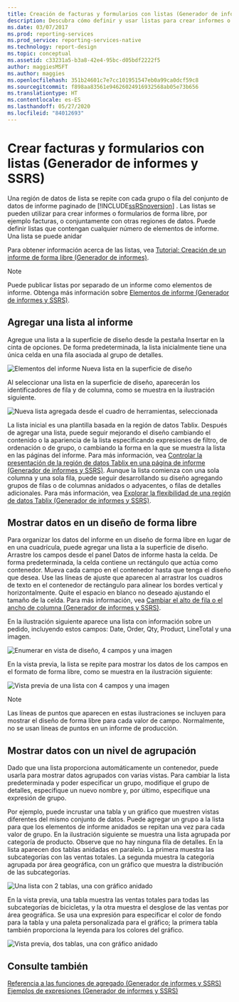 ```yaml
---
title: Creación de facturas y formularios con listas (Generador de informes) | Microsoft Docs
description: Descubra cómo definir y usar listas para crear informes o formularios de forma libre, y cómo usar listas junto con otras regiones de datos en el Generador de informes.
ms.date: 03/07/2017
ms.prod: reporting-services
ms.prod_service: reporting-services-native
ms.technology: report-design
ms.topic: conceptual
ms.assetid: c33231a5-b3a8-42e4-95bc-d05bdf2222f5
author: maggiesMSFT
ms.author: maggies
ms.openlocfilehash: 351b24601c7e7cc101951547eb0a99ca0dcf59c8
ms.sourcegitcommit: f898aa83561e94626024916932568ab05e73b656
ms.translationtype: HT
ms.contentlocale: es-ES
ms.lasthandoff: 05/27/2020
ms.locfileid: "84012693"
---
```

# <a name="create-invoices-and-forms-with-lists-report-builder-and-ssrs"></a>Crear facturas y formularios con listas (Generador de informes y SSRS)
  Una región de datos de lista se repite con cada grupo o fila del conjunto de datos de informe paginado de [!INCLUDE[ssRSnoversion](../../includes/ssrsnoversion-md.md)] . Las listas se pueden utilizar para crear informes o formularios de forma libre, por ejemplo facturas, o conjuntamente con otras regiones de datos. Puede definir listas que contengan cualquier número de elementos de informe. Una lista se puede anidar  
  
 Para obtener información acerca de las listas, vea [Tutorial: Creación de un informe de forma libre &#40;Generador de informes&#41;](../../reporting-services/tutorial-creating-a-free-form-report-report-builder.md).  
  
> [!NOTE]  
>  Puede publicar listas por separado de un informe como elementos de informe. Obtenga más información sobre [Elementos de informe (Generador de informes y SSRS)](../../reporting-services/report-design/report-parts-report-builder-and-ssrs.md).  
  
##  <a name="adding-a-list-to-your-report"></a><a name="AddingList"></a> Agregar una lista al informe  
 Agregue una lista a la superficie de diseño desde la pestaña Insertar en la cinta de opciones. De forma predeterminada, la lista inicialmente tiene una única celda en una fila asociada al grupo de detalles.  
  
 ![Elementos del informe Nueva lista en la superficie de diseño](../../reporting-services/report-design/media/rs-listtemplatenew.gif "Elementos del informe Nueva lista en la superficie de diseño")  
  
 Al seleccionar una lista en la superficie de diseño, aparecerán los identificadores de fila y de columna, como se muestra en la ilustración siguiente.  
  
 ![Nueva lista agregada desde el cuadro de herramientas, seleccionada](../../reporting-services/report-design/media/rs-listtemplatenewselected.gif "Nueva lista agregada desde el cuadro de herramientas, seleccionada")  
  
 La lista inicial es una plantilla basada en la región de datos Tablix. Después de agregar una lista, puede seguir mejorando el diseño cambiando el contenido o la apariencia de la lista especificando expresiones de filtro, de ordenación o de grupo, o cambiando la forma en la que se muestra la lista en las páginas del informe. Para más información, vea [Controlar la presentación de la región de datos Tablix en una página de informe &#40;Generador de informes y SSRS&#41;](../../reporting-services/report-design/controlling-the-tablix-data-region-display-on-a-report-page.md). Aunque la lista comienza con una sola columna y una sola fila, puede seguir desarrollando su diseño agregando grupos de filas o de columnas anidados o adyacentes, o filas de detalles adicionales. Para más información, vea [Explorar la flexibilidad de una región de datos Tablix &#40;Generador de informes y SSRS&#41;](../../reporting-services/report-design/exploring-the-flexibility-of-a-tablix-data-region-report-builder-and-ssrs.md).  
  
  
##  <a name="displaying-data-in-a-free-form-layout"></a><a name="DisplayingLayout"></a> Mostrar datos en un diseño de forma libre  
 Para organizar los datos del informe en un diseño de forma libre en lugar de en una cuadrícula, puede agregar una lista a la superficie de diseño. Arrastre los campos desde el panel Datos de informe hasta la celda. De forma predeterminada, la celda contiene un rectángulo que actúa como contenedor. Mueva cada campo en el contenedor hasta que tenga el diseño que desea. Use las líneas de ajuste que aparecen al arrastrar los cuadros de texto en el contenedor de rectángulo para alinear los bordes vertical y horizontalmente. Quite el espacio en blanco no deseado ajustando el tamaño de la celda. Para más información, vea [Cambiar el alto de fila o el ancho de columna &#40;Generador de informes y SSRS&#41;](../../reporting-services/report-design/change-row-height-or-column-width-report-builder-and-ssrs.md).  
  
 En la ilustración siguiente aparece una lista con información sobre un pedido, incluyendo estos campos: Date, Order, Qty, Product, LineTotal y una imagen.  
  
 ![Enumerar en vista de diseño, 4 campos y una imagen](../../reporting-services/report-design/media/rs-basiclistformdesign.gif "Enumerar en vista de diseño, 4 campos y una imagen")  
  
 En la vista previa, la lista se repite para mostrar los datos de los campos en el formato de forma libre, como se muestra en la ilustración siguiente:  
  
 ![Vista previa de una lista con 4 campos y una imagen](../../reporting-services/report-design/media/rs-basiclistformpreview.gif "Vista previa de una lista con 4 campos y una imagen")  
  
> [!NOTE]  
>  Las líneas de puntos que aparecen en estas ilustraciones se incluyen para mostrar el diseño de forma libre para cada valor de campo. Normalmente, no se usan líneas de puntos en un informe de producción.  
  
  
##  <a name="displaying-data-with-one-level-of-grouping"></a><a name="DisplayingGrouping"></a> Mostrar datos con un nivel de agrupación  
 Dado que una lista proporciona automáticamente un contenedor, puede usarla para mostrar datos agrupados con varias vistas. Para cambiar la lista predeterminada y poder especificar un grupo, modifique el grupo de detalles, especifique un nuevo nombre y, por último, especifique una expresión de grupo.  
  
 Por ejemplo, puede incrustar una tabla y un gráfico que muestren vistas diferentes del mismo conjunto de datos. Puede agregar un grupo a la lista para que los elementos de informe anidados se repitan una vez para cada valor de grupo. En la ilustración siguiente se muestra una lista agrupada por categoría de producto. Observe que no hay ninguna fila de detalles. En la lista aparecen dos tablas anidadas en paralelo. La primera muestra las subcategorías con las ventas totales. La segunda muestra la categoría agrupada por área geográfica, con un gráfico que muestra la distribución de las subcategorías.  
  
 ![Una lista con 2 tablas, una con gráfico anidado](../../reporting-services/report-design/media/rs-basiclistgroupdesign.gif "Una lista con 2 tablas, una con gráfico anidado")  
  
 En la vista previa, una tabla muestra las ventas totales para todas las subcategorías de bicicletas, y la otra muestra el desglose de las ventas por área geográfica. Se usa una expresión para especificar el color de fondo para la tabla y una paleta personalizada para el gráfico; la primera tabla también proporciona la leyenda para los colores del gráfico.  
  
 ![Vista previa, dos tablas, una con gráfico anidado](../../reporting-services/report-design/media/rs-basiclistgrouppreview.gif "Vista previa, dos tablas, una con gráfico anidado")  
  
  
## <a name="see-also"></a>Consulte también  
 [Referencia a las funciones de agregado &#40;Generador de informes y SSRS&#41;](../../reporting-services/report-design/report-builder-functions-aggregate-functions-reference.md)   
 [Ejemplos de expresiones &#40;Generador de informes y SSRS&#41;](../../reporting-services/report-design/expression-examples-report-builder-and-ssrs.md)  
  
  
